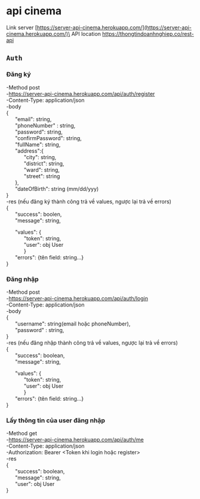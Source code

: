 # api cinema
Link server [https://server-api-cinema.herokuapp.com/](https://server-api-cinema.herokuapp.com/)\
API location https://thongtindoanhnghiep.co/rest-api




## `Auth`
### Đăng ký

-Method post \
-https://server-api-cinema.herokuapp.com/api/auth/register \
-Content-Type: application/json\
-body\
{\
    &nbsp;&nbsp;&nbsp;&nbsp;&nbsp;&nbsp;"email": string,\
    &nbsp;&nbsp;&nbsp;&nbsp;&nbsp;&nbsp;"phoneNumber" : string,\
    &nbsp;&nbsp;&nbsp;&nbsp;&nbsp;&nbsp;"password": string,\
    &nbsp;&nbsp;&nbsp;&nbsp;&nbsp;&nbsp;"confirmPassword": string,\
    &nbsp;&nbsp;&nbsp;&nbsp;&nbsp;&nbsp;"fullName": string,\
    &nbsp;&nbsp;&nbsp;&nbsp;&nbsp;&nbsp;"address":{\
        &nbsp;&nbsp;&nbsp;&nbsp;&nbsp;&nbsp;&nbsp;&nbsp;&nbsp;&nbsp;&nbsp;&nbsp;"city": string,\
        &nbsp;&nbsp;&nbsp;&nbsp;&nbsp;&nbsp;&nbsp;&nbsp;&nbsp;&nbsp;&nbsp;&nbsp;"district": string,\
        &nbsp;&nbsp;&nbsp;&nbsp;&nbsp;&nbsp;&nbsp;&nbsp;&nbsp;&nbsp;&nbsp;&nbsp;"ward": string,\
        &nbsp;&nbsp;&nbsp;&nbsp;&nbsp;&nbsp;&nbsp;&nbsp;&nbsp;&nbsp;&nbsp;&nbsp;"street": string\
    &nbsp;&nbsp;&nbsp;&nbsp;&nbsp;&nbsp;},\
    &nbsp;&nbsp;&nbsp;&nbsp;&nbsp;&nbsp;"dateOfBirth": string (mm/dd/yyy)\
}\
-res (nếu đăng ký thành công trả về values, ngược lại trả về errors)\
{ \
 &nbsp;&nbsp;&nbsp;&nbsp;&nbsp;&nbsp;"success": boolen,\
 &nbsp;&nbsp;&nbsp;&nbsp;&nbsp;&nbsp;"message": string,
 
 &nbsp;&nbsp;&nbsp;&nbsp;&nbsp;&nbsp;"values": {\
 &nbsp;&nbsp;&nbsp;&nbsp;&nbsp;&nbsp;&nbsp;&nbsp;&nbsp;&nbsp;&nbsp;&nbsp;"token": string,\
 &nbsp;&nbsp;&nbsp;&nbsp;&nbsp;&nbsp;&nbsp;&nbsp;&nbsp;&nbsp;&nbsp;&nbsp;"user": obj User\
 &nbsp;&nbsp;&nbsp;&nbsp;&nbsp;&nbsp;&nbsp;&nbsp;&nbsp;&nbsp;&nbsp;&nbsp;}\
 &nbsp;&nbsp;&nbsp;&nbsp;&nbsp;&nbsp;"errors": {tên field: string...}\
}

### Đăng nhập

-Method post \
-https://server-api-cinema.herokuapp.com/api/auth/login \
-Content-Type: application/json\
-body\
{\
    &nbsp;&nbsp;&nbsp;&nbsp;&nbsp;&nbsp;"username": string(email hoặc phoneNumber),\
    &nbsp;&nbsp;&nbsp;&nbsp;&nbsp;&nbsp;"password" : string,\
}\
-res (nếu đăng nhập thành công trả về values, ngược lại trả về errors)\
{ \
 &nbsp;&nbsp;&nbsp;&nbsp;&nbsp;&nbsp;"success": boolean,\
 &nbsp;&nbsp;&nbsp;&nbsp;&nbsp;&nbsp;"message": string,
 
 &nbsp;&nbsp;&nbsp;&nbsp;&nbsp;&nbsp;"values": {\
 &nbsp;&nbsp;&nbsp;&nbsp;&nbsp;&nbsp;&nbsp;&nbsp;&nbsp;&nbsp;&nbsp;&nbsp;"token": string,\
 &nbsp;&nbsp;&nbsp;&nbsp;&nbsp;&nbsp;&nbsp;&nbsp;&nbsp;&nbsp;&nbsp;&nbsp;"user": obj User\
 &nbsp;&nbsp;&nbsp;&nbsp;&nbsp;&nbsp;&nbsp;&nbsp;&nbsp;&nbsp;&nbsp;&nbsp;}\
 &nbsp;&nbsp;&nbsp;&nbsp;&nbsp;&nbsp;"errors": {tên field: string...}\
}


### Lấy thông tin của user đăng nhập
-Method get \
-https://server-api-cinema.herokuapp.com/api/auth/me \
-Content-Type: application/json\
-Authorization: Bearer <Token khi login hoặc register>\
-res \
{ \
 &nbsp;&nbsp;&nbsp;&nbsp;&nbsp;&nbsp;"success": boolean,\
 &nbsp;&nbsp;&nbsp;&nbsp;&nbsp;&nbsp;"message": string,\
 &nbsp;&nbsp;&nbsp;&nbsp;&nbsp;&nbsp;"user": obj User\
}
